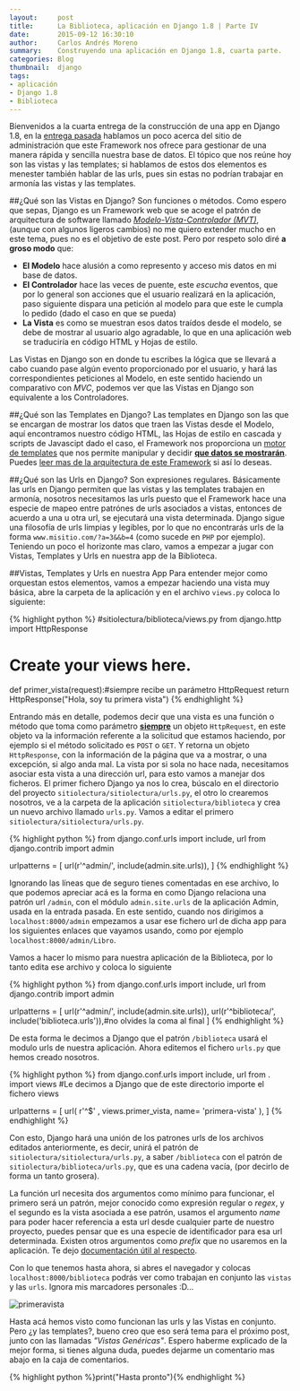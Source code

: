 ```yaml
---
layout:     post
title:      La Biblioteca, aplicación en Django 1.8 | Parte IV
date:       2015-09-12 16:30:10
author:     Carlos Andrés Moreno
summary:    Construyendo una aplicación en Django 1.8, cuarta parte.
categories: Blog
thumbnail:  django
tags:
- aplicación
- Django 1.8
- Biblioteca
---
```


Bienvenidos a la cuarta entrega de la construcción de una app en Django 1.8, en la [entrega pasada][1]
hablamos un poco acerca del sitio de administración que este Framework nos ofrece para gestionar de una
manera rápida y sencilla nuestra base de datos. El tópico que nos reúne hoy son las vistas y las templates; si hablamos de estos dos elementos es menester también hablar de las urls, pues sin estas
no podrían trabajar en armonía las vistas y las templates.

##¿Qué son las Vistas en Django?
Son funciones o métodos. Como espero que sepas, Django es un Framework web que se acoge el patrón de arquitectura de software llamado [_Modelo-Vista-Controlador (MVT)_][2], (aunque con algunos ligeros cambios) no me quiero extender mucho en este tema, pues no es el objetivo de este post. Pero por respeto solo diré **a groso modo** que:

* **El Modelo** hace alusión a como represento y acceso mis datos en mi base de datos.
* **El Controlador** hace las veces de puente, este _escucha_ eventos, que por lo general son acciones que el usuario realizará en la aplicación, paso siguiente dispara una petición al modelo para que este le cumpla lo pedido (dado el caso en que se pueda)
* **La Vista** es como se muestran esos datos traídos desde el modelo, se debe de mostrar al usuario algo agradable, lo que en una aplicación web se traduciría en código HTML y Hojas de estilo.

Las Vistas en Django son en donde tu escribes la lógica que se llevará a cabo cuando pase algún evento proporcionado por el usuario, y hará las correspondientes peticiones al Modelo, en este sentido haciendo un comparativo con _MVC_, podemos ver que las Vistas en Django son equivalente a los Controladores.

##¿Qué son las Templates en Django?
Las templates en Django son las que se encargan de mostrar los datos que traen las Vistas desde el Modelo, aquí encontramos nuestro código HTML, las Hojas de estilo en cascada y scripts de Javascipt dado el caso, el Framework nos proporciona un [motor de templates][3] que nos permite manipular y decidir <ins>**que datos se mostrarán**</ins>. Puedes [leer mas de la arquitectura de este Framework][4] si así lo deseas.

##¿Qué son las Urls en Django?
Son expresiones regulares. Básicamente las urls en Django permiten que las vistas y las templates trabajen en armonía, nosotros necesitamos las urls puesto que el Framework hace una especie de mapeo entre patrónes de urls asociados a vistas, entonces de acuerdo a una u otra url, se ejecutará una vista determinada. Django sigue una filosofía de urls limpias y legibles, por lo que no encontrarás urls de la forma `www.misitio.com/?a=3&&b=4` (como sucede en `PHP` por ejemplo). 
Teniendo un poco el horizonte mas claro, vamos a empezar a jugar con Vistas, Templates y Urls en nuestra app de la Biblioteca.

##Vistas, Templates y Urls en nuestra App
Para entender mejor como orquestan estos elementos, vamos a empezar haciendo una vista muy básica, abre la carpeta de la aplicación y en el archivo `views.py` coloca lo siguiente:

{% highlight python %}
#sitiolectura/biblioteca/views.py
from django.http import HttpResponse
# Create your views here.

def primer_vista(request):#siempre recibe un parámetro HttpRequest
	return HttpResponse("Hola, soy tu primera vista")
{% endhighlight %}

Entrando más en detalle, podemos decir que una vista es una función o método que toma como parámetro <ins>**siempre**</ins> un objeto `HttpRequest`, en este objeto va la información referente a la solicitud que estamos haciendo, por ejemplo si el método solicitado es `POST` o `GET`. Y retorna un objeto `HttpResponse`, con la información de la página que va a mostrar, o una excepción, si algo anda mal. La vista por si sola no hace nada, necesitamos asociar esta vista a una dirección url, para esto vamos a manejar dos ficheros. El primer fichero Django ya nos lo crea, búscalo en el directorio del proyecto `sitiolectura/sitiolectura/urls.py`, el otro lo crearemos nosotros, ve a la carpeta de la aplicación `sitiolectura/biblioteca` y crea un nuevo archivo llamado `urls.py`. Vamos a editar el primero `sitiolectura/sitiolectura/urls.py`.

{% highlight python %}
from django.conf.urls import include, url
from django.contrib import admin

urlpatterns = [
    url(r'^admin/', include(admin.site.urls)),
]
{% endhighlight %}

Ignorando las líneas que de seguro tienes comentadas en ese archivo, lo que podemos apreciar acá es la forma en como Django relaciona una patrón url `/admin`, con el módulo `admin.site.urls` de la aplicación Admin, usada en la entrada pasada. En este sentido, cuando nos dirigimos a `localhost:8000/admin` empezamos a usar ese fichero url de dicha app para los siguientes enlaces que vayamos usando, como por ejemplo `localhost:8000/admin/Libro`.

Vamos a hacer lo mismo para nuestra aplicación de la Biblioteca, por lo tanto edita ese archivo y coloca lo siguiente

{% highlight python %}
from django.conf.urls import include, url
from django.contrib import admin

urlpatterns = [
    url(r'^admin/', include(admin.site.urls)),
    url(r'^biblioteca/', include('biblioteca.urls')),#no olvides la coma al final
]
{% endhighlight %}

De esta forma le decimos a Django que el patrón `/biblioteca` usará el modulo urls de nuestra aplicación. Ahora editemos el fichero `urls.py` que hemos creado nosotros.

{% highlight python %}
from django.conf.urls import include, url
from . import views #Le decimos a Django que de este directorio importe el fichero views

urlpatterns = [
    url( r'^$' , views.primer_vista, name= 'primera-vista' ),
]
{% endhighlight %}

Con esto, Django hará una unión de los patrones urls de los archivos editados anteriormente, es decir, unirá el patrón de `sitiolectura/sitiolectura/urls.py`, a saber `/biblioteca` con el patrón de 
`sitiolectura/biblioteca/urls.py`, que es una cadena vacía, (por decirlo de forma un tanto grosera).

La función url necesita dos argumentos como mínimo para funcionar, el primero será un patrón, mejor conocido como expresión regular o _regex_, y el segundo es la vista asociada a ese patrón, usamos el argumento _name_ para poder hacer referencia a esta url desde cualquier parte de nuestro proyecto, puedes pensar que es una especie de identificador para esa url determinada. Existen otros argumentos como _prefix_ que no usaremos en la aplicación. Te dejo [documentación útil al respecto][6].

Con lo que tenemos hasta ahora, si abres el navegador y colocas `localhost:8000/biblioteca` podrás ver como trabajan en conjunto las `vistas` y las `urls`. Ignora mis marcadores personales :D...

![primeravista][5]

Hasta acá hemos visto como funcionan las urls y las Vistas en conjunto. Pero ¿y las templates?, bueno creo que eso será tema para el próximo post, junto con las llamadas _"Vistas Genéricas"_. Espero haberme explicado de la mejor forma, si tienes alguna duda, puedes dejarme un comentario mas abajo en la caja de comentarios.

{% highlight python %}print("Hasta pronto"){% endhighlight %}

[1]:http://carmoreno.github.io/blog/2015/09/06/App-Django1.8-Parte3/
[2]:https://es.wikipedia.org/wiki/Modelo%E2%80%93vista%E2%80%93controlador
[3]:https://docs.djangoproject.com/en/1.8/ref/templates/language/
[4]:https://es.wikipedia.org/wiki/Django_(Framework)
[5]:../../../../../../images/2015-09-12/primeraVista.png
[6]:https://docs.djangoproject.com/en/1.8/ref/urls/




